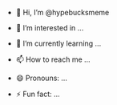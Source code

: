 - 👋 Hi, I’m @hypebucksmeme
- 👀 I’m interested in ...
- 🌱 I’m currently learning ...

- 📫 How to reach me ...
- 😄 Pronouns: ...
- ⚡ Fun fact: ...

<!---
hypebucksmeme/hypebucksmeme is a ✨ special ✨ repository because its `README.md` (this file) appears on your GitHub profile.
You can click the Preview link to take a look at your changes.
--->

